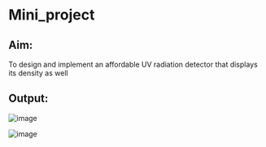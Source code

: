# Mini_project

## Aim:
To design and implement an affordable UV radiation detector that displays its density as well

## Output:
![image](https://github.com/user-attachments/assets/764ea495-edf8-4fc0-814b-3fbe9dabf852)

![image](https://github.com/user-attachments/assets/2d7b61c7-5cf0-431f-900e-fdb5179c3a0a)

